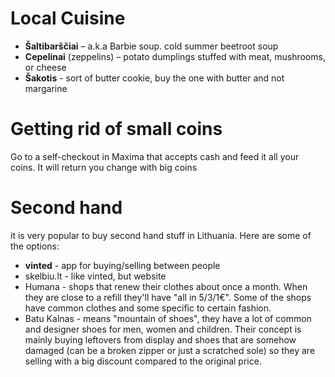 
# Local Cuisine

* **Šaltibarščiai** – a.k.a Barbie soup. cold summer beetroot soup
* **Cepelinai** (zeppelins) – potato dumplings stuffed with meat, mushrooms, or cheese
* **Šakotis** - sort of butter cookie, buy the one with butter and not margarine 

# Getting rid of small coins

Go to a self-checkout in Maxima that accepts cash and feed it all your coins. It will return you change with big coins

# Second hand

it is very popular to buy second hand stuff in Lithuania. Here are some of the options:

* **vinted** - app for buying/selling between people
* skelbiu.lt - like vinted, but website
* Humana - shops that renew their clothes about once a month. When they are close to a refill they'll have "all in 5/3/1€". Some of the shops have common clothes and some specific to certain fashion.
* Batu Kalnas - means "mountain of shoes", they have a lot of common and designer shoes for men, women and children. Their concept is mainly buying leftovers from display and shoes that are somehow damaged (can be a broken zipper or just a scratched sole) so they are selling with a big discount compared to the original price.

